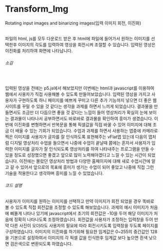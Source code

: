 # Transform_Img
Rotating input images and binarizing images(입력 이미지 회전, 이진화)<br><br>

<p>파일의 html, js를 모두 다운로드 받은 후 html에 파일에 들어가서 원하는 이미지를 선택한후 이미지의 각도를 입력하여 영상을 회전시켜 조절할 수 있습니다.
입력된 영상은 이진화를 처리하여 화면에 나타납니다.</p>

<h6>소감</h6>
<br>
<p>입력된 영상을 전에는 p5.js에서 해보았지만 이번에는 html과 javascript를 이용하여 웹에서 사용자가 직접 사용해볼 수 있도록 만들어보았습니다. 입력된 영상을 가지고 사용자가 구현하도록 하니 페이지를 예쁘게 꾸미고 다른 추가 기능까지 넣으면
더 좋은 웹사이트를 꾸밀 수 있을 것 같다는 생각을 과제를 하면서 느끼게 되었습니다. 결과물을 만들면서도 조금만 더 다듬으면 좋을 것 같다는 느낌이 들어 영상처리가 확실히 눈에 보이는 결과물이 나타나서 공부하면서도 바로바로 결과물을 확인하여 흥미가 생겼습니다.
이번에 이진화를 변형하면서 반복문을 통해 픽셀값을 직접 바꿀 수 있어 이미지에 대해 조금 더 배울 수 있는 기회가 되었습니다. 수업과 과제를 하면서 사용하는 앱중에 카메라로 찍은 이미지를 사용자가 글자를 잘 인식하도록 표현해주는 vFlat앱 있는데 다음의 앱처럼
디지털 영상처리 수업을 들으면서 나중에 수업이 끝날때 쯤에는 혼자서 사용자가 입력한 이미지를 글자가 잘 인식되도록 영상처리를 하여 나타내주는 프로그램을 만들 수 있을 정도로 성장했으면 좋겠고 앞으로 많이 노력해야겠다고 느낄 수 있는 시간이 되었습니다.
이전에는 몰랐던 영상처리 방법과 다양한 홈페이지에 대해 새로 수업시간에 알 고 갈 수 있어서 앞으로의 목표에 흥미가 생기는 수업이 되어 좋았고 나중에 직접 그런 기술을 적용한다고 생각하며 흥미를 느낄 수 있었습니다.</p>

<h6>코드 설명</h6>
<p>사용자가 이미지를 원하는 이미지를 선택하고 만약 이미지가 회전 되었을 경우 똑바로 볼 수 있도록 직접 회전값을 조정할 수 있도록 해보았습니다.
과제의 예시 이미지가 처음에 삐뚤게 나타나 있기에 javascript에서 초기의 회전값은 -10을 두어 해당 이미지가 처음에 정확히 나타나도록 조정하였습니다.
회전값을 사용자가 조정하는 입력창을 두어 만약 다른 사진이 오더라도 사용자의 필요에 따라 회전시키도록 입력창을 두도록 페이지를 구성하였습니다.
이미지의 이진화를 하기위해 필요한 임계값은 0~255의 중간값인 128을 기본으로 설정하여서 이미지의 각 픽셀 값을 인식한후 임계값 보다 높으면 흰색 낮으면 검은색으로 변환되도록 하였습니다.</p>
